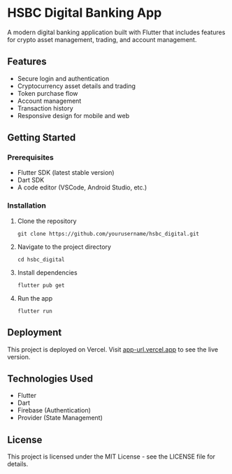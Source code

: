 # HSBC Digital Banking App

A modern digital banking application built with Flutter that includes features for crypto asset management, trading, and account management.

## Features

- Secure login and authentication
- Cryptocurrency asset details and trading
- Token purchase flow
- Account management
- Transaction history
- Responsive design for mobile and web

## Getting Started

### Prerequisites

- Flutter SDK (latest stable version)
- Dart SDK
- A code editor (VSCode, Android Studio, etc.)

### Installation

1. Clone the repository
   ```
   git clone https://github.com/yourusername/hsbc_digital.git
   ```

2. Navigate to the project directory
   ```
   cd hsbc_digital
   ```

3. Install dependencies
   ```
   flutter pub get
   ```

4. Run the app
   ```
   flutter run
   ```

## Deployment

This project is deployed on Vercel. Visit [app-url.vercel.app](https://app-url.vercel.app) to see the live version.

## Technologies Used

- Flutter
- Dart
- Firebase (Authentication)
- Provider (State Management)

## License

This project is licensed under the MIT License - see the LICENSE file for details.
